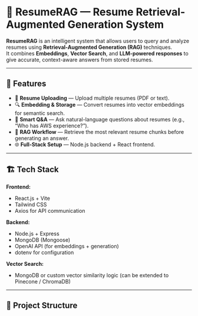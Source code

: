 # 🧠 ResumeRAG — Resume Retrieval-Augmented Generation System

**ResumeRAG** is an intelligent system that allows users to query and analyze resumes using **Retrieval-Augmented Generation (RAG)** techniques.  
It combines **Embeddings**, **Vector Search**, and **LLM-powered responses** to give accurate, context-aware answers from stored resumes.

---

## 🚀 Features

- 📄 **Resume Uploading** — Upload multiple resumes (PDF or text).
- 🔍 **Embedding & Storage** — Convert resumes into vector embeddings for semantic search.
- 💬 **Smart Q&A** — Ask natural-language questions about resumes (e.g., “Who has AWS experience?”).
- 🧩 **RAG Workflow** — Retrieve the most relevant resume chunks before generating an answer.
- 🌐 **Full-Stack Setup** — Node.js backend + React frontend.

---

## 🏗️ Tech Stack

**Frontend:**
- React.js + Vite
- Tailwind CSS
- Axios for API communication

**Backend:**
- Node.js + Express
- MongoDB (Mongoose)
- OpenAI API (for embeddings + generation)
- dotenv for configuration

**Vector Search:**
- MongoDB or custom vector similarity logic (can be extended to Pinecone / ChromaDB)

---

## 📁 Project Structure

